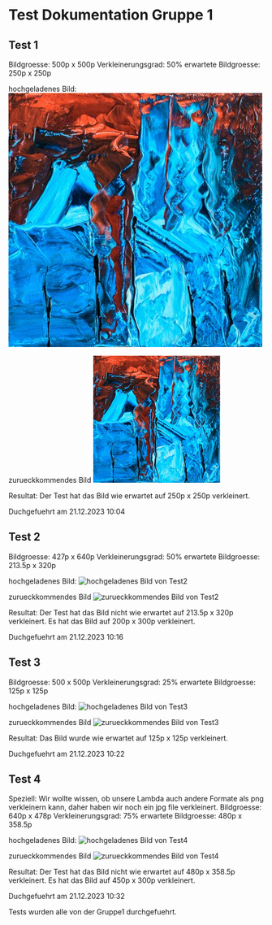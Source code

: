 # Test Dokumentation Gruppe 1

## Test 1
Bildgroesse: 500p x 500p
Verkleinerungsgrad: 50%
erwartete Bildgroesse: 250p x 250p

hochgeladenes Bild:
![hochgeladenes Bild von Test1](Pictures/Testing1/50_Test1_500x500.png)

zurueckkommendes Bild
![zurueckkommendes Bild von Test1](Pictures/Testing1/Test1.png)

Resultat:
Der Test hat das Bild wie erwartet auf 250p x 250p verkleinert.

Duchgefuehrt am 21.12.2023 10:04


## Test 2
Bildgroesse: 427p x 640p
Verkleinerungsgrad: 50%
erwartete Bildgroesse: 213.5p x 320p

hochgeladenes Bild:
![hochgeladenes Bild von Test2](/Pictures/Testing2/50_Testing2.png)

zurueckkommendes Bild
![zurueckkommendes Bild von Test2](/Pictures/Testing2/Test2.png)

Resultat:
Der Test hat das Bild nicht wie erwartet auf 213.5p x 320p verkleinert. Es hat das Bild auf 200p x 300p verkleinert.

Duchgefuehrt am 21.12.2023 10:16


## Test 3
Bildgroesse: 500 x 500p
Verkleinerungsgrad: 25%
erwartete Bildgroesse: 125p x 125p

hochgeladenes Bild:
![hochgeladenes Bild von Test3](/Pictures/Testing3/25_Testing3.png)

zurueckkommendes Bild
![zurueckkommendes Bild von Test3](/Pictures/Testing3/Testing3.png)

Resultat:
Das Bild wurde wie erwartet auf 125p x 125p verkleinert.

Duchgefuehrt am 21.12.2023 10:22


## Test 4
Speziell: Wir wollte wissen, ob unsere Lambda auch andere Formate als png verkleinern kann, daher haben wir noch ein jpg file verkleinert.
Bildgroesse: 640p x 478p
Verkleinerungsgrad: 75%
erwartete Bildgroesse: 480p x 358.5p

hochgeladenes Bild:
![hochgeladenes Bild von Test4](/Pictures/Testing4/75_Testing4.jpg)

zurueckkommendes Bild
![zurueckkommendes Bild von Test4](/Pictures/Testing4/Testing4.jpg)

Resultat:
Der Test hat das Bild nicht wie erwartet auf 480p x 358.5p verkleinert. Es hat das Bild auf 450p x 300p verkleinert.

Duchgefuehrt am 21.12.2023 10:32





Tests wurden alle von der Gruppe1 durchgefuehrt.
